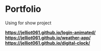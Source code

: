 # Portfolio
Using for show project

<b>https://jelliot061.github.io/login-animated/</b>
<b>https://jelliot061.github.io/weather-app/</b>
<b>https://jelliot061.github.io/digital-clock/</b>
